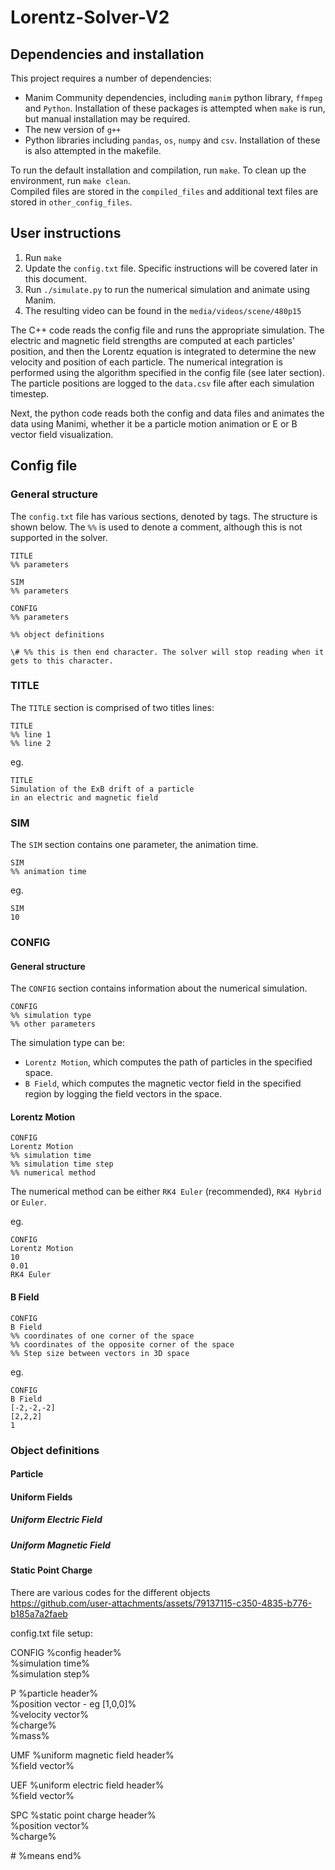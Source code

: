 ﻿# Lorentz-Solver-V2


## Dependencies and installation

This project requires a number of dependencies:  
- Manim Community dependencies, including `manim` python library, `ffmpeg` and `Python`. Installation of these packages is attempted when `make` is run, but manual installation may be required.
- The new version of `g++`
- Python libraries including `pandas`, `os`, `numpy` and `csv`. Installation of these is also attempted in the makefile.

To run the default installation and compilation, run `make`. To clean up the environment, run `make clean`.   
Compiled files are stored in the `compiled_files` and additional text files are stored in `other_config_files`.  

## User instructions

1. Run `make`
2. Update the `config.txt` file. Specific instructions will be covered later in this document.
3. Run `./simulate.py` to run the numerical simulation and animate using Manim.
4. The resulting video can be found in the `media/videos/scene/480p15`

The C++ code reads the config file and runs the appropriate simulation. The electric and magnetic field strengths are computed at each particles' position, and then the Lorentz equation is integrated to determine the new velocity and position of each particle. The numerical integration is performed using the algorithm specified in the config file (see later section). The particle positions are logged to the `data.csv` file after each simulation timestep.  
  
Next, the python code reads both the config and data files and animates the data using Manimi, whether it be a particle motion animation or E or B vector field visualization.  

## Config file

### General structure

The `config.txt` file has various sections, denoted by tags. The structure is shown below. The `%%` is used to denote a comment, although this is not supported in the solver.

```
TITLE
%% parameters

SIM
%% parameters

CONFIG
%% parameters

%% object definitions

\# %% this is then end character. The solver will stop reading when it gets to this character.

```

### TITLE

The `TITLE` section is comprised of two titles lines:
```
TITLE
%% line 1
%% line 2
```
  
eg.
  
```
TITLE
Simulation of the ExB drift of a particle
in an electric and magnetic field
```

### SIM

The `SIM` section contains one parameter, the animation time.
```
SIM
%% animation time
```
  
eg.
  
```
SIM
10
```

### CONFIG

#### General structure

The `CONFIG` section contains information about the numerical simulation. 
```
CONFIG
%% simulation type
%% other parameters
```

The simulation type can be:
- `Lorentz Motion`, which computes the path of particles in the specified space.
- `B Field`, which computes the magnetic vector field in the specified region by logging the field vectors in the space.

#### Lorentz Motion

```
CONFIG
Lorentz Motion
%% simulation time
%% simulation time step
%% numerical method
```
The numerical method can be either `RK4 Euler` (recommended), `RK4 Hybrid` or `Euler`.  

eg.

```
CONFIG
Lorentz Motion
10
0.01
RK4 Euler
```

#### B Field
```
CONFIG
B Field
%% coordinates of one corner of the space
%% coordinates of the opposite corner of the space
%% Step size between vectors in 3D space
```

eg.
```
CONFIG
B Field
[-2,-2,-2]
[2,2,2]
1
```

### Object definitions

#### Particle 

#### Uniform Fields
##### Uniform Electric Field
##### Uniform Magnetic Field

#### Static Point Charge













There are various codes for the different objects  
https://github.com/user-attachments/assets/79137115-c350-4835-b776-b185a7a2faeb


config.txt file setup:
  
CONFIG  %config header%  
%simulation time%  
%simulation step%  
  
P   %particle header%  
%position vector - eg [1,0,0]%  
%velocity vector%  
%charge%  
%mass%  
  
UMF  %uniform magnetic field header%  
%field vector%  
  
UEF  %uniform electric field header%  
%field vector%  
    
SPC  %static point charge header%  
%position vector%  
%charge%  
  
\# %means end%  
